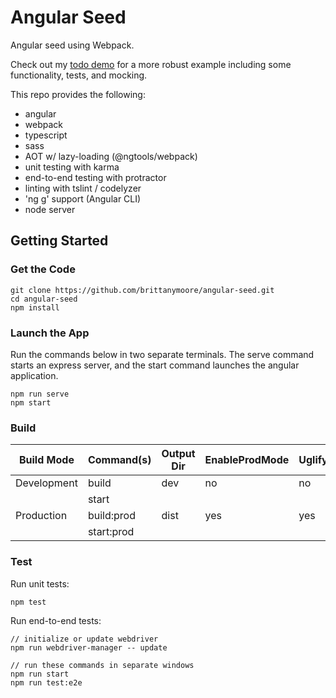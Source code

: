 # Angular Seed

Angular seed using Webpack.

Check out my [todo demo](https://github.com/brittanymoore/angular-demo-todo) for a more robust example
including some functionality, tests, and mocking.

This repo provides the following:
* angular
* webpack
* typescript
* sass
* AOT w/ lazy-loading (@ngtools/webpack)
* unit testing with karma
* end-to-end testing with protractor
* linting with tslint / codelyzer
* 'ng g' support (Angular CLI)
* node server

## Getting Started

### Get the Code

```
git clone https://github.com/brittanymoore/angular-seed.git
cd angular-seed
npm install
```

### Launch the App

Run the commands below in two separate terminals. The serve command starts an express server, and the start command launches the 
angular application.

```
npm run serve
npm start
```

### Build

| Build Mode  | Command(s)     | Output Dir | EnableProdMode | Uglify | AOT   |
| ----------- | -------------- | ---------- | -------------- | ------ | ----- |
| Development | build          | dev        | no             | no     | no    |
|             | start          |            |                |        |       |
| Production  | build:prod     | dist       | yes            | yes    | yes   |
|             | start:prod     |            |                |        |       |


### Test

Run unit tests:
```
npm test
```

Run end-to-end tests:
```
// initialize or update webdriver
npm run webdriver-manager -- update

// run these commands in separate windows
npm run start
npm run test:e2e
```